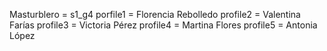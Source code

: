 Masturblero = s1_g4 
porfile1 = Florencia Rebolledo 
profile2 = Valentina Farías 
profile3 = Victoria Pérez 
profile4 = Martina Flores 
profile5 = Antonia López
